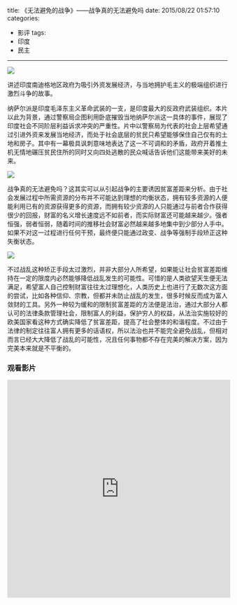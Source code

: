title: 《无法避免的战争》——战争真的无法避免吗
date: 2015/08/22 01:57:10
categories:
- 影评
tags:
- 印度
- 民主

---
![](https://image.covertness.me/wufabimiandezhanzhen_p2081441763.jpg)

讲述印度南迪格地区政府为吸引外资发展经济，与当地拥护毛主义的极端组织进行激烈斗争的故事。
<!-- more -->

纳萨尔派是印度毛泽东主义革命武装的一支，是印度最大的反政府武装组织。本片以此为背景，通过警察局企图利用卧底摧毁当地纳萨尔派这一具体的事件，展现了印度社会不同阶层利益诉求冲突的严重性。片中以警察局为代表的社会上层希望通过引进外资来发展当地经济，而处于社会底层的贫民只希望能够保住自己仅有的土地和房子。其中有一幕极具讽刺意味地表达了这一不可调和的矛盾，政府开着推土机无情地碾压贫民住所的同时又向四处逃散的民众喊话告诉他们这能带来美好的未来。

![](https://image.covertness.me/wufabimiandezhanzhen_p2081441326.jpg)

战争真的无法避免吗？这其实可以从引起战争的主要诱因贫富差距来分析。由于社会发展过程中所需资源的分布并不可能达到理想的均衡状态，拥有较多资源的人便能利用已有的资源获得更多的资源，而拥有较少资源的人只能通过与前者合作获得很少的回报，财富的名义增长速度远不如前者，而实际财富还可能越来越少。强者恒强，弱者恒弱，随着时间的推移社会财富必然越来越多地集中到少部分人手中。如果不对这一过程进行任何干预，最终便只能通过政变、战争等强制手段矫正这种失衡状态。

![](https://image.covertness.me/wufabimiandezhanzhen_p2254181761.jpg)

不过战乱这种矫正手段太过激烈，并非大部分人所希望，如果能让社会贫富差距维持在一定的限度内必然能够降低战乱发生的可能性。可惜的是人类欲望天生便无法满足，希望富人自己控制财富往往太过理想化，人类历史上也进行了无数次这方面的尝试，比如各种信仰、宗教，但都并未防止战乱的发生，很多时候反而成为富人敛财的工具。另外一种较为缓和的限制贫富差距的方法便是法治，通过大部分人都认可的法律条款管理社会，限制富人的利益，保护穷人的权益，从法治实施较好的欧美国家看这种方式确实降低了贫富差距，提高了社会整体的和谐程度。不过由于法律的制定往往富人拥有更多的话语权，所以法治也并不能完全避免战乱，但相对而言已经大大降低了战乱的可能性，况且任何事物都不存在完美的解决方案，因为完美本来就是不平衡的。

### 观看影片
<iframe height=498 width=510 src="http://player.youku.com/embed/XODk5Njc5MDY0" frameborder=0 allowfullscreen></iframe>
